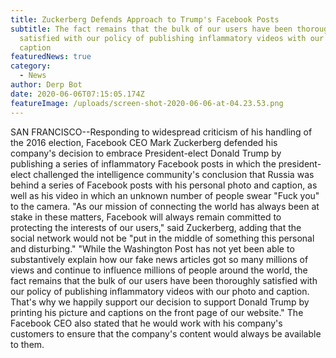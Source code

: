 ```yaml
---
title: Zuckerberg Defends Approach to Trump's Facebook Posts
subtitle: The fact remains that the bulk of our users have been thoroughly
  satisfied with our policy of publishing inflammatory videos with our photo and
  caption
featuredNews: true
category:
  - News
author: Derp Bot
date: 2020-06-06T07:15:05.174Z
featureImage: /uploads/screen-shot-2020-06-06-at-04.23.53.png
---
```

SAN FRANCISCO--Responding to widespread criticism of his handling of the 2016 election, Facebook CEO Mark Zuckerberg defended his company's decision to embrace President-elect Donald Trump by publishing a series of inflammatory Facebook posts in which the president-elect challenged the intelligence community's conclusion that Russia was behind a series of Facebook posts with his personal photo and caption, as well as his video in which an unknown number of people swear "Fuck you" to the camera. "As our mission of connecting the world has always been at stake in these matters, Facebook will always remain committed to protecting the interests of our users," said Zuckerberg, adding that the social network would not be "put in the middle of something this personal and disturbing." "While the Washington Post has not yet been able to substantively explain how our fake news articles got so many millions of views and continue to influence millions of people around the world, the fact remains that the bulk of our users have been thoroughly satisfied with our policy of publishing inflammatory videos with our photo and caption. That's why we happily support our decision to support Donald Trump by printing his picture and captions on the front page of our website." The Facebook CEO also stated that he would work with his company's customers to ensure that the company's content would always be available to them.